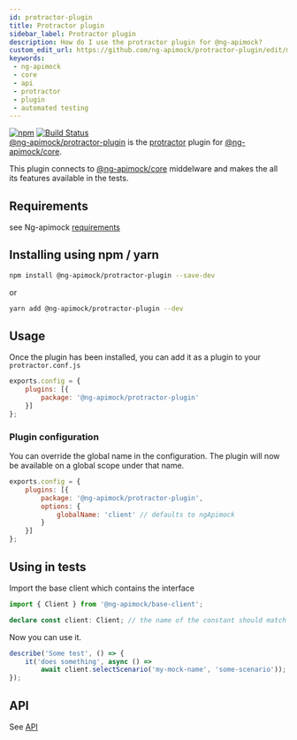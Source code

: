 ```yaml
---
id: protractor-plugin
title: Protractor plugin
sidebar_label: Protractor plugin
description: How do I use the protractor plugin for @ng-apimock?
custom_edit_url: https://github.com/ng-apimock/protractor-plugin/edit/master/docs/protractor-plugin.md
keywords:
 - ng-apimock
 - core
 - api
 - protractor
 - plugin
 - automated testing
---
```

[![npm](https://img.shields.io/npm/v/@ng-apimock/protractor-plugin?color=brightgreen)](https://www.npmjs.com/package/@ng-apimock/protractor-plugin) [![Build Status](https://github.com/ng-apimock/protractor-plugin/workflows/CI/badge.svg)](https://github.com/ng-apimock/protractor-plugin/actions?workflow=CI) <br />
[@ng-apimock/protractor-plugin](https://github.com/ng-apimock/protractor-plugin) is the [protractor](https://www.protractortest.org/#/) plugin for [@ng-apimock/core](https://github.com/ng-apimock/core).

This plugin connects to [@ng-apimock/core](https://github.com/ng-apimock/core) middelware and makes the all its features available in the tests.

## Requirements

see Ng-apimock [requirements](/docs/#requirements)

## Installing using npm / yarn
```bash
npm install @ng-apimock/protractor-plugin --save-dev
```
or 

```bash
yarn add @ng-apimock/protractor-plugin --dev
```

## Usage
Once the plugin has been installed, you can add it as a plugin to your `protractor.conf.js`

```js
exports.config = {
    plugins: [{
        package: '@ng-apimock/protractor-plugin'
    }]
};
```

### Plugin configuration
You can override the global name in the configuration. The plugin will now be available on a global scope under that name.

```js
exports.config = {
    plugins: [{
        package: '@ng-apimock/protractor-plugin',
        options: {
            globalName: 'client' // defaults to ngApimock
        }
    }]
};
```
   
## Using in tests
Import the base client which contains the interface

```typescript
import { Client } from '@ng-apimock/base-client';

declare const client: Client; // the name of the constant should match the global name: 
``` 

Now you can use it.

```typescript
describe('Some test', () => {
    it('does something', async () => 
        await client.selectScenario('my-mock-name', 'some-scenario'));
});
``` 

## API 
See [API](/docs/api/select-scenario)
